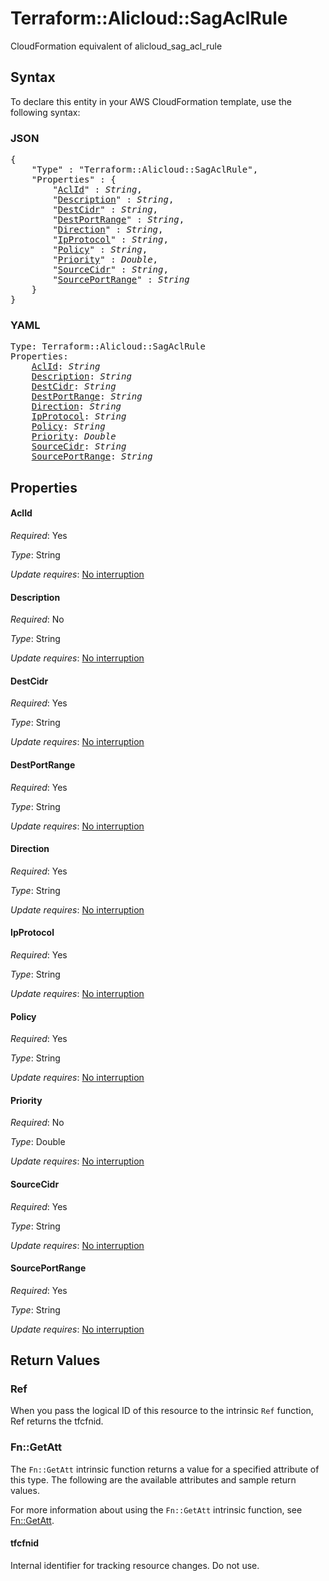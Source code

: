 # Terraform::Alicloud::SagAclRule

CloudFormation equivalent of alicloud_sag_acl_rule

## Syntax

To declare this entity in your AWS CloudFormation template, use the following syntax:

### JSON

<pre>
{
    "Type" : "Terraform::Alicloud::SagAclRule",
    "Properties" : {
        "<a href="#aclid" title="AclId">AclId</a>" : <i>String</i>,
        "<a href="#description" title="Description">Description</a>" : <i>String</i>,
        "<a href="#destcidr" title="DestCidr">DestCidr</a>" : <i>String</i>,
        "<a href="#destportrange" title="DestPortRange">DestPortRange</a>" : <i>String</i>,
        "<a href="#direction" title="Direction">Direction</a>" : <i>String</i>,
        "<a href="#ipprotocol" title="IpProtocol">IpProtocol</a>" : <i>String</i>,
        "<a href="#policy" title="Policy">Policy</a>" : <i>String</i>,
        "<a href="#priority" title="Priority">Priority</a>" : <i>Double</i>,
        "<a href="#sourcecidr" title="SourceCidr">SourceCidr</a>" : <i>String</i>,
        "<a href="#sourceportrange" title="SourcePortRange">SourcePortRange</a>" : <i>String</i>
    }
}
</pre>

### YAML

<pre>
Type: Terraform::Alicloud::SagAclRule
Properties:
    <a href="#aclid" title="AclId">AclId</a>: <i>String</i>
    <a href="#description" title="Description">Description</a>: <i>String</i>
    <a href="#destcidr" title="DestCidr">DestCidr</a>: <i>String</i>
    <a href="#destportrange" title="DestPortRange">DestPortRange</a>: <i>String</i>
    <a href="#direction" title="Direction">Direction</a>: <i>String</i>
    <a href="#ipprotocol" title="IpProtocol">IpProtocol</a>: <i>String</i>
    <a href="#policy" title="Policy">Policy</a>: <i>String</i>
    <a href="#priority" title="Priority">Priority</a>: <i>Double</i>
    <a href="#sourcecidr" title="SourceCidr">SourceCidr</a>: <i>String</i>
    <a href="#sourceportrange" title="SourcePortRange">SourcePortRange</a>: <i>String</i>
</pre>

## Properties

#### AclId

_Required_: Yes

_Type_: String

_Update requires_: [No interruption](https://docs.aws.amazon.com/AWSCloudFormation/latest/UserGuide/using-cfn-updating-stacks-update-behaviors.html#update-no-interrupt)

#### Description

_Required_: No

_Type_: String

_Update requires_: [No interruption](https://docs.aws.amazon.com/AWSCloudFormation/latest/UserGuide/using-cfn-updating-stacks-update-behaviors.html#update-no-interrupt)

#### DestCidr

_Required_: Yes

_Type_: String

_Update requires_: [No interruption](https://docs.aws.amazon.com/AWSCloudFormation/latest/UserGuide/using-cfn-updating-stacks-update-behaviors.html#update-no-interrupt)

#### DestPortRange

_Required_: Yes

_Type_: String

_Update requires_: [No interruption](https://docs.aws.amazon.com/AWSCloudFormation/latest/UserGuide/using-cfn-updating-stacks-update-behaviors.html#update-no-interrupt)

#### Direction

_Required_: Yes

_Type_: String

_Update requires_: [No interruption](https://docs.aws.amazon.com/AWSCloudFormation/latest/UserGuide/using-cfn-updating-stacks-update-behaviors.html#update-no-interrupt)

#### IpProtocol

_Required_: Yes

_Type_: String

_Update requires_: [No interruption](https://docs.aws.amazon.com/AWSCloudFormation/latest/UserGuide/using-cfn-updating-stacks-update-behaviors.html#update-no-interrupt)

#### Policy

_Required_: Yes

_Type_: String

_Update requires_: [No interruption](https://docs.aws.amazon.com/AWSCloudFormation/latest/UserGuide/using-cfn-updating-stacks-update-behaviors.html#update-no-interrupt)

#### Priority

_Required_: No

_Type_: Double

_Update requires_: [No interruption](https://docs.aws.amazon.com/AWSCloudFormation/latest/UserGuide/using-cfn-updating-stacks-update-behaviors.html#update-no-interrupt)

#### SourceCidr

_Required_: Yes

_Type_: String

_Update requires_: [No interruption](https://docs.aws.amazon.com/AWSCloudFormation/latest/UserGuide/using-cfn-updating-stacks-update-behaviors.html#update-no-interrupt)

#### SourcePortRange

_Required_: Yes

_Type_: String

_Update requires_: [No interruption](https://docs.aws.amazon.com/AWSCloudFormation/latest/UserGuide/using-cfn-updating-stacks-update-behaviors.html#update-no-interrupt)

## Return Values

### Ref

When you pass the logical ID of this resource to the intrinsic `Ref` function, Ref returns the tfcfnid.

### Fn::GetAtt

The `Fn::GetAtt` intrinsic function returns a value for a specified attribute of this type. The following are the available attributes and sample return values.

For more information about using the `Fn::GetAtt` intrinsic function, see [Fn::GetAtt](https://docs.aws.amazon.com/AWSCloudFormation/latest/UserGuide/intrinsic-function-reference-getatt.html).

#### tfcfnid

Internal identifier for tracking resource changes. Do not use.

